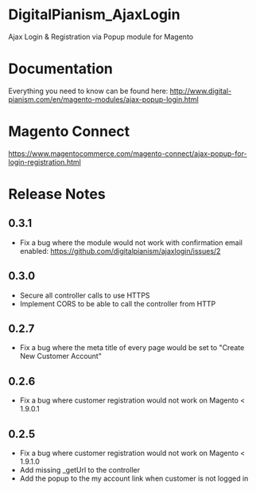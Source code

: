 # DigitalPianism_AjaxLogin

Ajax Login &amp; Registration via Popup module for Magento

# Documentation

Everything you need to know can be found here: http://www.digital-pianism.com/en/magento-modules/ajax-popup-login.html

# Magento Connect

https://www.magentocommerce.com/magento-connect/ajax-popup-for-login-registration.html

# Release Notes

## 0.3.1

- Fix a bug where the module would not work with confirmation email enabled: https://github.com/digitalpianism/ajaxlogin/issues/2

## 0.3.0

- Secure all controller calls to use HTTPS
- Implement CORS to be able to call the controller from HTTP

## 0.2.7

- Fix a bug where the meta title of every page would be set to "Create New Customer Account"

## 0.2.6

- Fix a bug where customer registration would not work on Magento < 1.9.0.1

## 0.2.5

- Fix a bug where customer registration would not work on Magento < 1.9.1.0
- Add missing _getUrl to the controller
- Add the popup to the my account link when customer is not logged in

